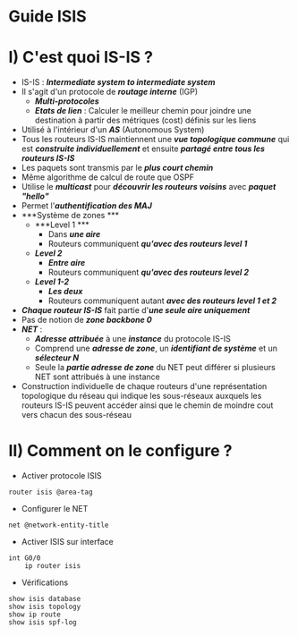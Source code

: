# Guide ISIS

# I) C'est quoi IS-IS ?
* IS-IS : ***Intermediate system to intermediate system***
* Il s'agit d'un protocole de ***routage interne*** (IGP) 
	* ***Multi-protocoles***
	* ***Etats de lien*** : Calculer le meilleur chemin pour joindre une destination à partir des métriques (cost) définis sur les liens
* Utilisé à l'intérieur d'un ***AS*** (Autonomous System)
* Tous les routeurs IS-IS maintiennent une ***vue topologique commune*** qui est ***construite individuellement*** et ensuite ***partagé entre tous les routeurs IS-IS***
* Les paquets sont transmis par le ***plus court chemin*** 
* Même algorithme de calcul de route que OSPF
* Utilise le ***multicast*** pour ***découvrir les routeurs voisins*** avec ***paquet "hello"*** 
* Permet l'***authentification des MAJ***
* ***Système de zones ***
	* ***Level 1 ***
		* Dans ***une aire***
		* Routeurs communiquent ***qu'avec des routeurs level 1***
	* ***Level 2***
		* ***Entre aire***
		* Routeurs communiquent ***qu'avec des routeurs level 2***
	* ***Level 1-2***
		* ***Les deux***
		* Routeurs communiquent autant ***avec des routeurs level 1 et 2***
* ***Chaque routeur IS-IS*** fait partie d'***une seule aire uniquement*** 
* Pas de notion de ***zone backbone 0***
* ***NET*** : 
	* ***Adresse attribuée*** à une ***instance*** du protocole IS-IS
	* Comprend une ***adresse de zone***, un ***identifiant de système*** et un ***sélecteur N***
	* Seule la ***partie adresse de zone*** du NET peut différer si plusieurs NET sont attribués à une instance
* Construction individuelle de chaque routeurs d'une représentation topologique du réseau qui indique les sous-réseaux auxquels les routeurs IS-IS peuvent accéder ainsi que le chemin de moindre cout vers chacun des sous-réseau

# II) Comment on le configure ?
* Activer protocole ISIS
```
router isis @area-tag
```
* Configurer le NET 
```
net @network-entity-title
```
* Activer ISIS sur interface
```
int G0/0
	ip router isis
```
* Vérifications
```
show isis database
show isis topology
show ip route
show isis spf-log
```